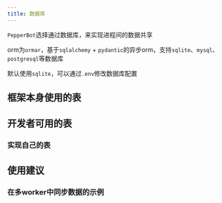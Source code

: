```yaml
---
title: 数据库
---
```



`PepperBot`选择通过数据库，来实现进程间的数据共享

orm为`ormar`，基于`sqlalchemy` + `pydantic`的异步orm，支持`sqlite`、`mysql`、`postgresql`等数据库

默认使用`sqlite`，可以通过`.env`修改数据库配置

## 框架本身使用的表

## 开发者可用的表

### 实现自己的表

## 使用建议

### 在多worker中同步数据的示例
